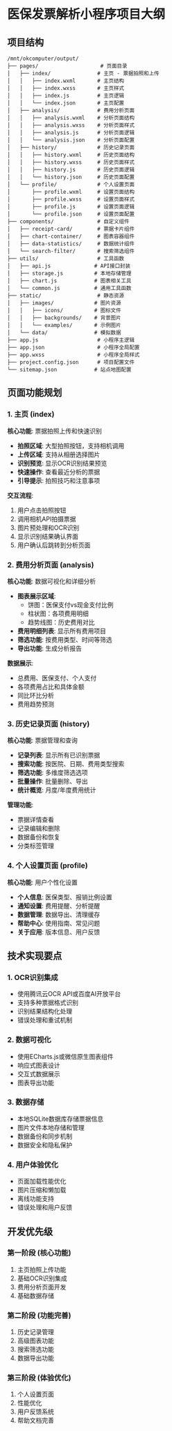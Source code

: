 # 医保发票解析小程序项目大纲

## 项目结构

```
/mnt/okcomputer/output/
├── pages/                    # 页面目录
│   ├── index/               # 主页 - 票据拍照和上传
│   │   ├── index.wxml       # 主页结构
│   │   ├── index.wxss       # 主页样式
│   │   ├── index.js         # 主页逻辑
│   │   └── index.json       # 主页配置
│   ├── analysis/            # 费用分析页面
│   │   ├── analysis.wxml    # 分析页面结构
│   │   ├── analysis.wxss    # 分析页面样式
│   │   ├── analysis.js      # 分析页面逻辑
│   │   └── analysis.json    # 分析页面配置
│   ├── history/             # 历史记录页面
│   │   ├── history.wxml     # 历史页面结构
│   │   ├── history.wxss     # 历史页面样式
│   │   ├── history.js       # 历史页面逻辑
│   │   └── history.json     # 历史页面配置
│   └── profile/             # 个人设置页面
│       ├── profile.wxml     # 设置页面结构
│       ├── profile.wxss     # 设置页面样式
│       ├── profile.js       # 设置页面逻辑
│       └── profile.json     # 设置页面配置
├── components/              # 自定义组件
│   ├── receipt-card/        # 票据卡片组件
│   ├── chart-container/     # 图表容器组件
│   ├── data-statistics/     # 数据统计组件
│   └── search-filter/       # 搜索筛选组件
├── utils/                   # 工具函数
│   ├── api.js              # API接口封装
│   ├── storage.js          # 本地存储管理
│   ├── chart.js            # 图表相关工具
│   └── common.js           # 通用工具函数
├── static/                  # 静态资源
│   ├── images/             # 图片资源
│   │   ├── icons/          # 图标文件
│   │   ├── backgrounds/    # 背景图片
│   │   └── examples/       # 示例图片
│   └── data/               # 模拟数据
├── app.js                   # 小程序主逻辑
├── app.json                 # 小程序全局配置
├── app.wxss                 # 小程序全局样式
├── project.config.json      # 项目配置文件
└── sitemap.json            # 站点地图配置
```

## 页面功能规划

### 1. 主页 (index)
**核心功能**: 票据拍照上传和快速识别
- **拍照区域**: 大型拍照按钮，支持相机调用
- **上传区域**: 支持从相册选择图片
- **识别预览**: 显示OCR识别结果预览
- **快速操作**: 查看最近分析的票据
- **引导提示**: 拍照技巧和注意事项

**交互流程**:
1. 用户点击拍照按钮
2. 调用相机API拍摄票据
3. 图片预处理和OCR识别
4. 显示识别结果确认界面
5. 用户确认后跳转到分析页面

### 2. 费用分析页面 (analysis)
**核心功能**: 数据可视化和详细分析
- **图表展示区域**: 
  - 饼图：医保支付vs现金支付比例
  - 柱状图：各项费用明细
  - 趋势线图：历史费用对比
- **费用明细列表**: 显示所有费用项目
- **筛选功能**: 按费用类型、时间等筛选
- **导出功能**: 生成分析报告

**数据展示**:
- 总费用、医保支付、个人支付
- 各项费用占比和具体金额
- 同比环比分析
- 费用趋势预测

### 3. 历史记录页面 (history)
**核心功能**: 票据管理和查询
- **记录列表**: 显示所有已识别票据
- **搜索功能**: 按医院、日期、费用类型搜索
- **筛选功能**: 多维度筛选选项
- **批量操作**: 批量删除、导出
- **统计概览**: 月度/年度费用统计

**管理功能**:
- 票据详情查看
- 记录编辑和删除
- 数据备份和恢复
- 分类标签管理

### 4. 个人设置页面 (profile)
**核心功能**: 用户个性化设置
- **个人信息**: 医保类型、报销比例设置
- **通知设置**: 费用提醒、分析提醒
- **数据管理**: 数据导出、清理缓存
- **帮助中心**: 使用指南、常见问题
- **关于应用**: 版本信息、用户反馈

## 技术实现要点

### 1. OCR识别集成
- 使用腾讯云OCR API或百度AI开放平台
- 支持多种票据格式识别
- 识别结果结构化处理
- 错误处理和重试机制

### 2. 数据可视化
- 使用ECharts.js或微信原生图表组件
- 响应式图表设计
- 交互式数据展示
- 图表导出功能

### 3. 数据存储
- 本地SQLite数据库存储票据信息
- 图片文件本地存储和管理
- 数据备份和同步机制
- 数据安全和隐私保护

### 4. 用户体验优化
- 页面加载性能优化
- 图片压缩和懒加载
- 离线功能支持
- 错误处理和用户反馈

## 开发优先级

### 第一阶段 (核心功能)
1. 主页拍照上传功能
2. 基础OCR识别集成
3. 费用分析页面开发
4. 基础数据存储

### 第二阶段 (功能完善)
1. 历史记录管理
2. 高级图表功能
3. 搜索筛选功能
4. 数据导出功能

### 第三阶段 (体验优化)
1. 个人设置页面
2. 性能优化
3. 用户反馈系统
4. 帮助文档完善